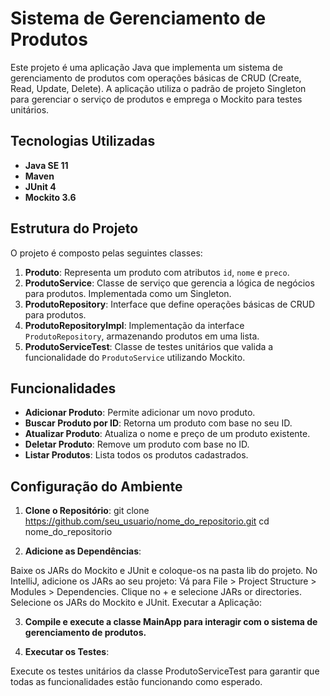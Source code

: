 # Sistema de Gerenciamento de Produtos

Este projeto é uma aplicação Java que implementa um sistema de gerenciamento de produtos com operações básicas de CRUD (Create, Read, Update, Delete). A aplicação utiliza o padrão de projeto Singleton para gerenciar o serviço de produtos e emprega o Mockito para testes unitários.

## Tecnologias Utilizadas

- **Java SE 11**
- **Maven**
- **JUnit 4**
- **Mockito 3.6**

## Estrutura do Projeto

O projeto é composto pelas seguintes classes:

1. **Produto**: Representa um produto com atributos `id`, `nome` e `preco`.
2. **ProdutoService**: Classe de serviço que gerencia a lógica de negócios para produtos. Implementada como um Singleton.
3. **ProdutoRepository**: Interface que define operações básicas de CRUD para produtos.
4. **ProdutoRepositoryImpl**: Implementação da interface `ProdutoRepository`, armazenando produtos em uma lista.
5. **ProdutoServiceTest**: Classe de testes unitários que valida a funcionalidade do `ProdutoService` utilizando Mockito.

## Funcionalidades

- **Adicionar Produto**: Permite adicionar um novo produto.
- **Buscar Produto por ID**: Retorna um produto com base no seu ID.
- **Atualizar Produto**: Atualiza o nome e preço de um produto existente.
- **Deletar Produto**: Remove um produto com base no ID.
- **Listar Produtos**: Lista todos os produtos cadastrados.

## Configuração do Ambiente

1. **Clone o Repositório**:
   git clone https://github.com/seu_usuario/nome_do_repositorio.git
   cd nome_do_repositorio

2. **Adicione as Dependências**:

  Baixe os JARs do Mockito e JUnit e coloque-os na pasta lib do projeto.
  No IntelliJ, adicione os JARs ao seu projeto:
  Vá para File > Project Structure > Modules > Dependencies.
  Clique no + e selecione JARs or directories.
  Selecione os JARs do Mockito e JUnit.
  Executar a Aplicação:

3. **Compile e execute a classe MainApp para interagir com o sistema de gerenciamento de produtos.**

4. **Executar os Testes**:

  Execute os testes unitários da classe ProdutoServiceTest para garantir que todas as funcionalidades estão funcionando como esperado.
